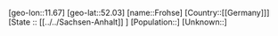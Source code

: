 ﻿---
location: [52.03,11.67]
mapzoom: [7,12] 
mapmarker: city 
type: City
tags:
- geo/City


SpocWebEntityId: 30298
isDeleted: false
confidential: public

---
[geo-lon::11.67]
[geo-lat::52.03]
[name::Frohse]
[Country::[[Germany]]]
[State :: [[../../Sachsen-Anhalt]] ]
[Population::]
[Unknown::]

